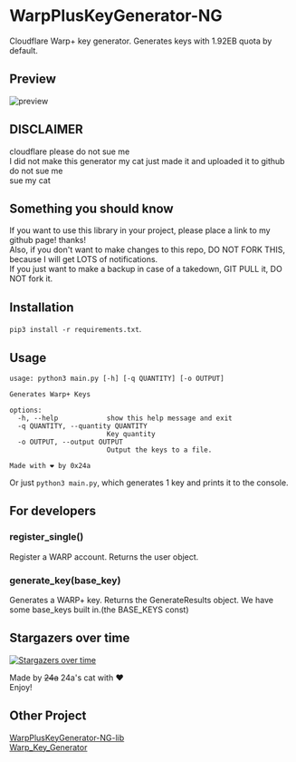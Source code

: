 # WarpPlusKeyGenerator-NG
Cloudflare Warp+ key generator.
Generates keys with 1.92EB quota by default.

## Preview
![preview](preview.png)

## DISCLAIMER
cloudflare please do not sue me  
I did not make this generator
my cat just made it and uploaded it to github  
do not sue me  
sue my cat

## Something you should know
If you want to use this library in your project, please place a link to my github page! thanks!  
Also, if you don't want to make changes to this repo, DO NOT FORK THIS, because I will get LOTS of notifications.  
If you just want to make a backup in case of a takedown, GIT PULL it, DO NOT fork it.

## Installation
`pip3 install -r requirements.txt`.

## Usage
```
usage: python3 main.py [-h] [-q QUANTITY] [-o OUTPUT]

Generates Warp+ Keys

options:
  -h, --help            show this help message and exit
  -q QUANTITY, --quantity QUANTITY
                        Key quantity
  -o OUTPUT, --output OUTPUT
                        Output the keys to a file.

Made with ❤️ by 0x24a
```
Or just `python3 main.py`, which generates 1 key and prints it to the console.

## For developers

### register_single()
Register a WARP account. Returns the user object.

### generate_key(base_key)
Generates a WARP+ key. Returns the GenerateResults object. We have some base_keys built in.(the BASE_KEYS const)

## Stargazers over time
[![Stargazers over time](https://starchart.cc/0x24a/WarpPlusKeyGenerator-NG.svg?variant=adaptive)](https://starchart.cc/0x24a/WarpPlusKeyGenerator-NG)

Made by ~~24a~~ 24a's cat with ❤️  
Enjoy!

## Other Project
[WarpPlusKeyGenerator-NG-lib](https://github.com/cmd1152/WarpPlusKeyGenerator-NG-lib)  
[Warp_Key_Generator](https://github.com/mizutama1233/Warp_Key_Generator)
